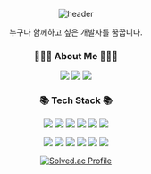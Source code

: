 <div align='center'>



![header](https://capsule-render.vercel.app/api?type=soft&color=FFFFFF&height=250&section=header&text=Hi,%20I'm%20Namjun&fontSize=90)

<p align='center'>
누구나 함께하고 싶은 개발자를 꿈꿉니다.
</p>

<h3 align="center">👨🏻‍💻 About Me 👨🏻‍💻</h3>
<p align='center'>
   <a href="https://velog.io/@arsshavin" target="_blank"> <img src="https://img.shields.io/badge/Adrian.eth-20C997?style=flat-square&logo=Velog&logoColor=white"/></a>  
   <a href="https://www.linkedin.com/in/kim-namjun-a655181ab/" target="_blank"> <img src="https://img.shields.io/badge/Adrian Kim-0A66C2?style=flat-square&logo=LinkedIn&logoColor=white"/></a>  
   <a href="https://mail.google.com/mail/u/0/#inbox?compose=new" target="_blank"><img src="https://img.shields.io/badge/wrasf175@gmail.com-EA4335?style=flat-square&logo=Gmail&logoColor=white"/></a> 
</p>


<h3 align="center">📚 Tech Stack 📚</h3>

<p align='center'>
<img src="https://img.shields.io/badge/TypeScript-3178C6?style=flat-square&logo=TypeScript&logoColor=white"/> <img src="https://img.shields.io/badge/JavaScript-F7DF1E?style=flat-square&logo=JavaScript&logoColor=black"/>
<img src="https://img.shields.io/badge/HTML5-E34F26?style=flat-square&logo=HTML5&logoColor=white"/> 
<img src="https://img.shields.io/badge/CSS3-1572B6?style=flat-square&logo=CSS3&logoColor=white"/> 
   <img src="https://img.shields.io/badge/React.js-61DAFB?style=flat-square&logo=React&logoColor=black"/>  <img src="https://img.shields.io/badge/Next.js-000000?style=flat-square&logo=Next.js&logoColor=white"/> 
</p>
<p align='center'>
 <img src="https://img.shields.io/badge/styledComponents-DB7093?style=flat-square&logo=styled-components&logoColor=white"/> <img src="https://img.shields.io/badge/Tailwind CSS-06B6D4?style=flat-square&logo=Tailwind CSS&logoColor=black"/> <img src="https://img.shields.io/badge/tanstack%20query-FF4154?style=flat-square&logo=reactQuery&logoColor=white"/> <img src="https://img.shields.io/badge/Recoil-A100FF?style=flat-square&logo=A100FF&logoColor=white"/> 
<img src="https://img.shields.io/badge/Git-F05032?style=flat-square&logo=Git&logoColor=white"/> 
<img src="https://img.shields.io/badge/Jest-C21325?style=flat-square&logo=jest&logoColor=white"/>
</p>

   [![Solved.ac Profile](http://mazassumnida.wtf/api/generate_badge?boj=wrasf175)](https://solved.ac/wrasf175)

</div>


